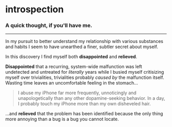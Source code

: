 # introspection
### A quick thought, if you'll have me.
---

In my pursuit to better understand my relationship with various substances and habits I seem to have unearthed a finer, subtler secret about myself. 

In this discovery I find myself both __disappointed__ and __relieved__. 

__Disappointed__ that a recurring, system-wide malfunction was left undetected and untreated for _literally_ years while I busied myself critisizing myself over trivialities, trivialities probably _caused by_ the malfunction itself. Wasting time leaves an uncomfortable feeling in the stomach...

> I abuse my iPhone far more frequently, unnoticingly and unapologetically than any other dopamine-seeking behavior. In a day, I probably touch my iPhone more than my own disheveled hair. 

...and __relieved__ that the problem has been identified because the only thing more annoying than a bug is a bug you cannot locate.